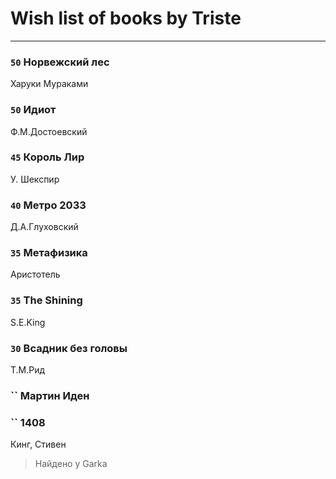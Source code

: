# Wish list of books by Triste
---

### `50` Норвежский лес
Харуки Мураками

### `50` Идиот
Ф.М.Достоевский

### `45` Король Лир
У. Шекспир

### `40` Метро 2033
Д.А.Глуховский

### `35` Метафизика
Аристотель

### `35` The Shining
S.E.King

### `30` Всадник без головы
Т.М.Рид

### `` Мартин Иден

### `` 1408
Кинг, Стивен
> Найдено у Garka

